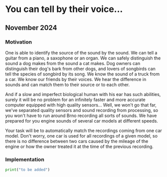 # You can tell by their voice...

## November 2024

### Motivation

One is able to identify the source of the sound by the sound. We can tell a guitar from a piano, a saxophone or an organ. We can safely distinguish the sound a dog makes from the sound a cat makes. Dog owners can distinguish their dog's bark from other dogs, and lovers of songbirds can tell the species of songbird by its song. We know the sound of a truck from a car. We know our friends by their voices. We hear the difference in sounds and can match them to their source or to each other.

And if a slow and imperfect biological human with his ear has such abilities, surely it will be no problem for an infinitely faster and more accurate computer equipped with high quality sensors... Well, we won't go that far, we've separated quality sensors and sound recording from processing, so you won't have to run around Brno recording all sorts of sounds. We have prepared for you engine sounds of several car models at different speeds.

Your task will be to automatically match the recordings coming from one car model. Don't worry, one car is used for all recordings of a given model, so there is no difference between two cars caused by the mileage of the engine or how the owner treated it at the time of the previous recording.

### Implementation

```py
print("to be added")
```
